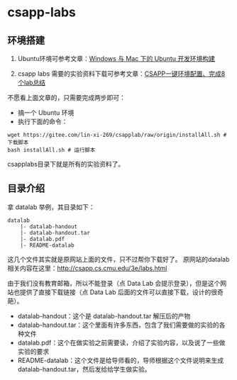 # csapp-labs

## 环境搭建

1. Ubuntu环境可参考文章：[Windows 与 Mac 下的 Ubuntu 开发环境构建](https://lyldalek.notion.site/Windows-Mac-Ubuntu-2aec0376faf3413cb2f90ed3e1bcb5c2)

2. csapp labs 需要的实验资料下载可参考文章：[CSAPP一键环境配置、完成8个lab总结](https://zhuanlan.zhihu.com/p/505497911)

不愿看上面文章的，只需要完成两步即可：
- 搞一个 Ubuntu 环境
- 执行下面的命令：
```terminal
wget https://gitee.com/lin-xi-269/csapplab/raw/origin/installAll.sh # 下载脚本
bash installAll.sh # 运行脚本
```
csapplabs目录下就是所有的实验资料了。

## 目录介绍
拿 datalab 举例，其目录如下：
```
datalab
    |- datalab-handout
    |- datalab-handout.tar
    |- datalab.pdf
    |- README-datalab
```
这几个文件其实就是原网站上面的文件，只不过帮你下载好了。
原网站的datalab相关内容在这里：http://csapp.cs.cmu.edu/3e/labs.html

由于我们没有教育邮箱，所以不能登录（点 Data Lab 会提示登录），但是这个网站也提供了直接下载链接（点 Data Lab 后面的文件可以直接下载，设计的很奇葩）。

- datalab-handout：这个是 datalab-handout.tar 解压后的产物
- datalab-handout.tar：这个里面有许多东西，包含了我们需要做的实验的各种文件
- datalab.pdf：这个在做实验之前需要读，介绍了实验内容，以及说了一些做实验的要求
- README-datalab：这个文件是给导师看的，导师根据这个文件说明来生成 datalab-handout.tar，然后发给给学生做实验。


